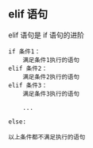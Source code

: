 ## elif 语句

elif 语句是 if 语句的进阶

```
if 条件1：
    满足条件1执行的语句
elif 条件2：
    满足条件2执行的语句
elif 条件3：
    满足条件3执行的语句

    ...

else:

以上条件都不满足执行的语句
```

